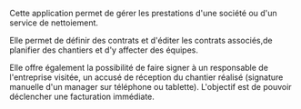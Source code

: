Cette application permet de gérer les prestations d'une société ou d'un service de nettoiement.

Elle permet de définir des contrats et d'éditer les contrats associés,de planifier des chantiers et d'y affecter des équipes.

Elle offre également la possibilité de faire signer à un responsable de l'entreprise visitée, un accusé de réception du chantier réalisé (signature manuelle d'un manager sur téléphone ou tablette). L'objectif est de pouvoir déclencher une facturation immédiate.
